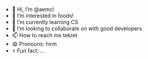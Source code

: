 - 👋 Hi, I’m @aemcl
- 👀 I’m interested in foods!
- 🌱 I’m currently learning CS
- 💞️ I’m looking to collaborate on with good developers
- 📫 How to reach me tekret
- 😄 Pronouns: hirm
- ⚡ Fun fact: ...

<!---
aemcl/aemcl is a ✨ special ✨ repository because its `README.md` (this file) appears on your GitHub profile.
You can click the Preview link to take a look at your changes.
--->
